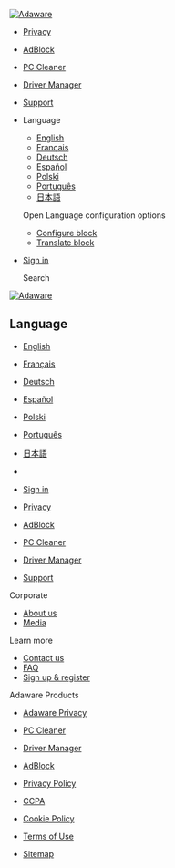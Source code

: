 [![Adaware](/images/shared/logo-adaware.svg)](https://www.adaware.com/)

* [Privacy](https://www.adaware.com/adaware-privacy)
* [AdBlock](https://www.adaware.com/ad-blocker/)
* [PC Cleaner](https://www.adaware.com/free-pc-cleaner/)
* [Driver Manager](https://www.adaware.com/free-driver-updater)
* [Support](https://adaware.zendesk.com/)
* Language
    
    * [English](https://www.adaware.com/cookie-policy/)
    * [Français](https://www.adaware.com/fr/politique-d%E2%80%99utilisation-des-cookies/)
    * [Deutsch](https://www.adaware.com/de/cookie-richtlinie/)
    * [Español](https://www.adaware.com/es/pol%C3%ADtica-de-cookies/)
    * [Polski](https://www.adaware.com/pl/polityka-cookie/)
    * [Português](https://www.adaware.com/pt-br/pol%C3%ADtica-de-cookies/)
    * [日本語](https://www.adaware.com/ja/cookie-policy/)
    
    Open Language configuration options
    
    * [Configure block](https://www.adaware.com/admin/structure/block/manage/languageswitcher?destination=/node)
    * [Translate block](https://www.adaware.com/admin/structure/block/manage/languageswitcher/translate?destination=/node)
    
* [Sign in](https://myaccount.adaware.com/account/login/?lang=en)[](https://www.adaware.com/)

  Search

[![Adaware](/images/shared/logo-adaware.svg)](https://www.adaware.com/)

Language
--------

* [English](https://www.adaware.com/cookie-policy/)
* [Français](https://www.adaware.com/fr/politique-d%E2%80%99utilisation-des-cookies/)
* [Deutsch](https://www.adaware.com/de/cookie-richtlinie/)
* [Español](https://www.adaware.com/es/pol%C3%ADtica-de-cookies/)
* [Polski](https://www.adaware.com/pl/polityka-cookie/)
* [Português](https://www.adaware.com/pt-br/pol%C3%ADtica-de-cookies/)
* [日本語](https://www.adaware.com/ja/cookie-policy/)

* [](https://www.adaware.com/)
* [Sign in](https://myaccount.adaware.com/account/login/?lang=en)

* [Privacy](https://www.adaware.com/adaware-privacy)
* [AdBlock](https://www.adaware.com/ad-blocker/)
* [PC Cleaner](https://www.adaware.com/free-pc-cleaner/)
* [Driver Manager](https://www.adaware.com/free-driver-updater)
* [Support](https://adaware.zendesk.com/)

Corporate

* [About us](https://www.adaware.com/about-us/)
* [Media](https://www.adaware.com/media/)

Learn more

* [Contact us](https://www.adaware.com/contact/)
* [FAQ](https://adaware.zendesk.com/)
* [Sign up & register](https://myaccount.adaware.com/account/login/?lang=en)

Adaware Products

* [Adaware Privacy](https://www.adaware.com/adaware-privacy)
* [PC Cleaner](https://www.adaware.com/free-pc-cleaner/)

* [Driver Manager](https://www.adaware.com/free-driver-updater)
* [AdBlock](https://chrome.google.com/webstore/detail/adaware-ad-block/cmllgdnjnkbapbchnebiedipojhmnjej/)

* [Privacy Policy](https://www.adaware.com/privacy-policy/)
* [CCPA](https://www.adaware.com/CCPA/)
* [Cookie Policy](https://www.adaware.com/cookie-policy/)
* [Terms of Use](https://www.adaware.com/terms-of-use/)
* [Sitemap](https://www.adaware.com/sitemap/)